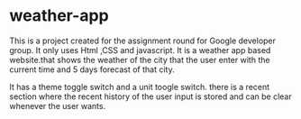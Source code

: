 # weather-app
This is a project created for the assignment round for Google developer group.
It only uses Html ,CSS and javascript.
It is a weather app based website.that shows the weather of the city that the user enter with the current time and 5 days forecast of that city.

It has a theme toggle switch and a unit toogle switch.
there is a recent section where the recent history of the user input is stored and can be clear whenever the user wants.

